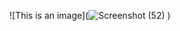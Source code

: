 ![This is an image](![Screenshot (52)](https://user-images.githubusercontent.com/97155964/161415101-b2b97cf4-3c5f-456e-97fa-1ab9ecfee903.png)
)



